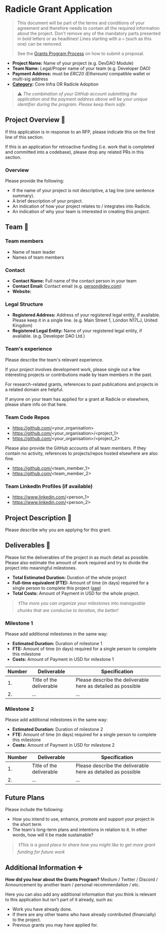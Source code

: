 # Radicle Grant Application

> This document will be part of the terms and conditions of your agreement and therefore needs to contain all the required information about the project. Don't remove any of the mandatory parts presented in bold letters or as headlines! Lines starting with a `>` (such as this one) can be removed.
>
> See the [Grants Program Process](https://github.com/radicle-dev/radicle-grants#process) on how to submit a proposal.

- **Project Name:** Name of your project (e.g. DevDAO Module)
- **Team Name:** Legal/Proper name of your team (e.g. Developer DAO)
- **Payment Address:** must be _ERC20 (Ethereum)_ compatible wallet or multi-sig address
- **[Category](https://github.com/radicle-dev/radicle-grants#grant-categories):** Core Infra OR Radicle Adoption

> ⚠️ *The combination of your GitHub account submitting the application and the payment address above will be your unique identifier during the program. Please keep them safe.*

## Project Overview :page_facing_up:

If this application is in response to an RFP, please indicate this on the first line of this section.

If this is an application for retroactive funding (i.e. work that is completed and committed into a codebase), please drop any related PRs in this section.

### Overview

Please provide the following:

- If the name of your project is not descriptive, a tag line (one sentence summary).
- A brief description of your project.
- An indication of how your project relates to / integrates into Radicle.
- An indication of why your team is interested in creating this project.

## Team :busts_in_silhouette:

### Team members

- Name of team leader
- Names of team members

### Contact

- **Contact Name:** Full name of the contact person in your team
- **Contact Email:** Contact email (e.g. person@dev.com)
- **Website:**

### Legal Structure

- **Registered Address:** Address of your registered legal entity, if available. Please keep it in a single line. (e.g. Main Street 1, London N17LJ, United Kingdom)
- **Registered Legal Entity:** Name of your registered legal entity, if available. (e.g. Developer DAO Ltd.)

### Team's experience

Please describe the team's relevant experience. 

If your project involves development work, please single out a few interesting projects or contributions made by team members in the past. 

For research-related grants, references to past publications and projects in a related domain are helpful.

If anyone on your team has applied for a grant at Radicle or elsewhere, please share info on that here.

### Team Code Repos

- https://github.com/<your_organisation>
- https://github.com/<your_organisation>/<project_1>
- https://github.com/<your_organisation>/<project_2>

Please also provide the GitHub accounts of all team members. If they contain no activity, references to projects/repos hosted elsewhere are also fine.

- https://github.com/<team_member_1>
- https://github.com/<team_member_2>

### Team LinkedIn Profiles (if available)

- https://www.linkedin.com/<person_1>
- https://www.linkedin.com/<person_2>

## Project Description :page_facing_up:

Please describe why you are applying for this grant.

## Deliverables :nut_and_bolt:

Please list the deliverables of the project in as much detail as possible. Please also estimate the amount of work required and try to divide the project into meaningful milestones.

- **Total Estimated Duration:** Duration of the whole project
- **Full-time equivalent (FTE):** Amount of time (in days) required for a single person to complete this project ([see](https://en.wikipedia.org/wiki/Full-time_equivalent))
- **Total Costs:** Amount of Payment in USD for the whole project.

>️ ❗*The more you can organize your milestones into manageable chunks that are conducive to iteration, the better!*

### Milestone 1

Please add additional milestones in the same way:

- **Estimated Duration:** Duration of milestone 1
- **FTE:** Amount of time (in days) required for a single person to complete this milestone
- **Costs:** Amount of Payment in USD for milestone 1

| Number | Deliverable              | Specification                                                |
| ------ | ------------------------ | ------------------------------------------------------------ |
| 1.     | Title of the deliverable | Please describe the deliverable here as detailed as possible |
| 2.     | ...                      | ...                                                          |

### Milestone 2

Please add additional milestones in the same way:

- **Estimated Duration:** Duration of milestone 2
- **FTE:** Amount of time (in days) required for a single person to complete this milestone
- **Costs:** Amount of Payment in USD for milestone 2

| Number | Deliverable              | Specification                                                |
| ------ | ------------------------ | ------------------------------------------------------------ |
| 1.     | Title of the deliverable | Please describe the deliverable here as detailed as possible |
| 2.     | ...                      | ...                                                          |

## Future Plans

Please include the following:

- How you intend to use, enhance, promote and support your project in the short term
- The team's long-term plans and intentions in relation to it. In other words, how will it be made sustainable?

>️ ❗*This is a good place to share how you might like to get more grant funding for future work*

## Additional Information :heavy_plus_sign:

**How did you hear about the Grants Program?** Medium / Twitter / Discord / Announcement by another team / personal recommendation / etc.

Here you can also add any additional information that you think is relevant to this application but isn't part of it already, such as:

- Work you have already done.
- If there are any other teams who have already contributed (financially) to the project.
- Previous grants you may have applied for.
